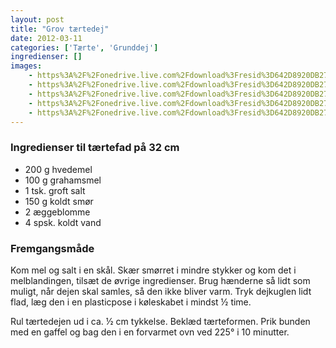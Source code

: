 ```yaml
---
layout: post
title: "Grov tærtedej"
date: 2012-03-11
categories: ['Tærte', 'Grunddej']
ingredienser: []
images:
    - https%3A%2F%2Fonedrive.live.com%2Fdownload%3Fresid%3D642D8920DB2784EE!126923
    - https%3A%2F%2Fonedrive.live.com%2Fdownload%3Fresid%3D642D8920DB2784EE!126930
    - https%3A%2F%2Fonedrive.live.com%2Fdownload%3Fresid%3D642D8920DB2784EE!126924
    - https%3A%2F%2Fonedrive.live.com%2Fdownload%3Fresid%3D642D8920DB2784EE!126934
    - https%3A%2F%2Fonedrive.live.com%2Fdownload%3Fresid%3D642D8920DB2784EE!127035
---
```


### Ingredienser til tærtefad på 32 cm
-   200 g hvedemel
-   100 g grahamsmel
-   1 tsk. groft salt
-   150 g koldt smør
-   2 æggeblomme
-   4 spsk. koldt vand

### Fremgangsmåde
Kom mel og salt i en skål. Skær smørret i mindre stykker og kom det i melblandingen, tilsæt de øvrige ingredienser. Brug hænderne så lidt som muligt, når dejen skal samles, så den ikke bliver varm. Tryk dejkuglen lidt flad, læg den i en plasticpose i køleskabet i mindst ½ time.

Rul tærtedejen ud i ca. ½ cm tykkelse. Beklæd tærteformen. Prik bunden med en gaffel og bag den i en forvarmet ovn ved 225&deg; i 10 minutter.
